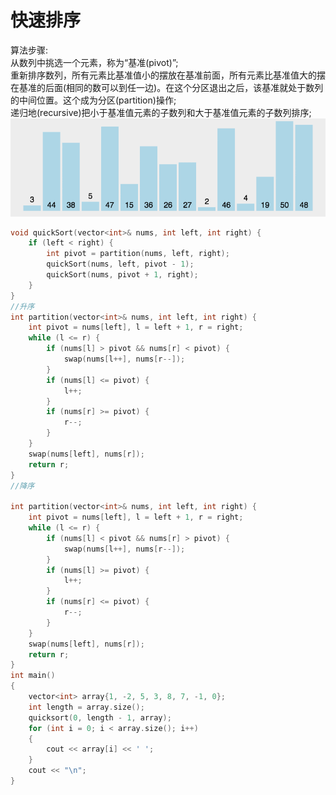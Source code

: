 # 快速排序
算法步骤: <br>
从数列中挑选一个元素，称为“基准(pivot)”; <br>
重新排序数列，所有元素比基准值小的摆放在基准前面，所有元素比基准值大的摆在基准的后面(相同的数可以到任一边)。在这个分区退出之后，该基准就处于数列的中间位置。这个成为分区(partition)操作; <br>
递归地(recursive)把小于基准值元素的子数列和大于基准值元素的子数列排序; <br>
![quick](https://github.com/MA-JIE/coding-offer/blob/master/%E5%B8%B8%E8%A7%81%E6%8E%92%E5%BA%8F%E7%AE%97%E6%B3%95/img/quick.gif) <br>
```cpp
void quickSort(vector<int>& nums, int left, int right) {
    if (left < right) {
        int pivot = partition(nums, left, right);
        quickSort(nums, left, pivot - 1);
        quickSort(nums, pivot + 1, right);
    }
}
//升序
int partition(vector<int>& nums, int left, int right) {
    int pivot = nums[left], l = left + 1, r = right;
    while (l <= r) {
        if (nums[l] > pivot && nums[r] < pivot) {
            swap(nums[l++], nums[r--]);
        }
        if (nums[l] <= pivot) {
            l++;
        }
        if (nums[r] >= pivot) {
            r--;
        }
    }
    swap(nums[left], nums[r]);
    return r;
}
//降序

int partition(vector<int>& nums, int left, int right) {
    int pivot = nums[left], l = left + 1, r = right;
    while (l <= r) {
        if (nums[l] < pivot && nums[r] > pivot) {
            swap(nums[l++], nums[r--]);
        }
        if (nums[l] >= pivot) {
            l++;
        }
        if (nums[r] <= pivot) {
            r--;
        }
    }
    swap(nums[left], nums[r]);
    return r;
}
int main()
{
    vector<int> array{1, -2, 5, 3, 8, 7, -1, 0};
    int length = array.size();
    quicksort(0, length - 1, array);
    for (int i = 0; i < array.size(); i++)
    {
        cout << array[i] << ' ';
    }
    cout << "\n";
}


```
